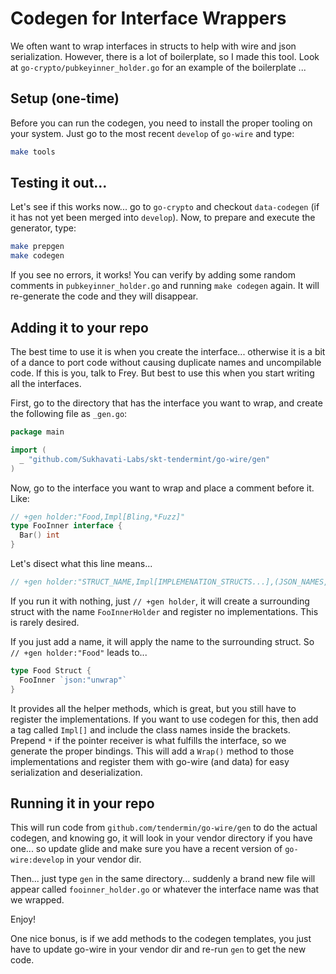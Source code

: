 # Codegen for Interface Wrappers

We often want to wrap interfaces in structs to help with wire and json serialization.  However, there is a lot of boilerplate, so I made this tool.  Look at `go-crypto/pubkeyinner_holder.go` for an example of the boilerplate ...

## Setup (one-time)

Before you can run the codegen, you need to install the proper tooling on your system. Just go to the most recent `develop` of `go-wire` and type:

```bash
make tools
```

## Testing it out...

Let's see if this works now... go to `go-crypto` and checkout `data-codegen` (if it has not yet been merged into `develop`).  Now, to prepare and execute the generator, type:

```bash
make prepgen
make codegen
```

If you see no errors, it works!  You can verify by adding some random comments in `pubkeyinner_holder.go` and running `make codegen` again.  It will re-generate the code and they will disappear.

## Adding it to your repo

The best time to use it is when you create the interface... otherwise it is a bit of a dance to port code without causing duplicate names and uncompilable code.  If this is you, talk to Frey.  But best to use this when you start writing all the interfaces.

First, go to the directory that has the interface you want to wrap, and create the following file as `_gen.go`:

```Go
package main

import (
  _ "github.com/Sukhavati-Labs/skt-tendermint/go-wire/gen"
)
```

Now, go to the interface you want to wrap and place a comment before it.  Like:

```Go
// +gen holder:"Food,Impl[Bling,*Fuzz]"
type FooInner interface {
  Bar() int
}
```

Let's disect what this line means...

```Go
// +gen holder:"STRUCT_NAME,Impl[IMPLEMENATION_STRUCTS...],(JSON_NAMES,...)"
```

If you run it with nothing, just `// +gen holder`, it will create a surrounding struct with the name `FooInnerHolder` and register no implementations. This is rarely desired.

If you just add a name, it will apply the name to the surrounding struct.  So `// +gen holder:"Food"` leads to...

```Go
type Food Struct {
  FooInner `json:"unwrap"`
}
```

It provides all the helper methods, which is great, but you still have to register the implementations.  If you want to use codegen for this, then add a tag called `Impl[]` and include the class names inside the brackets.  Prepend `*` if the pointer receiver is what fulfills the interface, so we generate the proper bindings. This will add a `Wrap()` method to those implementations and register them with go-wire (and data) for easy serialization and deserialization.

## Running it in your repo

This will run code from `github.com/tendermin/go-wire/gen` to do the actual codegen, and knowing go, it will look in your vendor directory if you have one... so update glide and make sure you have a recent version of `go-wire:develop` in your vendor dir.

Then... just type `gen` in the same directory... suddenly a brand new file will appear called `fooinner_holder.go` or whatever the interface name was that we wrapped.

Enjoy!

One nice bonus, is if we add methods to the codegen templates, you just have to update go-wire in your vendor dir and re-run `gen` to get the new code.
